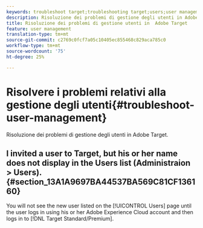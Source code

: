 ```yaml
---
keywords: troubleshoot target;troubleshooting target;users;user management
description: Risoluzione dei problemi di gestione degli utenti in Adobe Target.
title: Risoluzione dei problemi di gestione utenti in  Adobe Target
feature: user management
translation-type: tm+mt
source-git-commit: c2769c0fcf7a05c10405ec855468c829aca785c0
workflow-type: tm+mt
source-wordcount: '75'
ht-degree: 25%

---
```



# Risolvere i problemi relativi alla gestione degli utenti{#troubleshoot-user-management}

Risoluzione dei problemi di gestione degli utenti in Adobe Target.

## I invited a user to Target, but his or her name does not display in the Users list (Administraion > Users). {#section_13A1A9697BA44537BA569C81CF136160}

You will not see the new user listed on the [!UICONTROL Users] page until the user logs in using his or her Adobe Experience Cloud account and then logs in to [!DNL Target Standard/Premium].